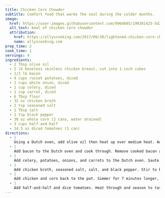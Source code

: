 ```yaml
---
title: Chicken Corn Chowder
subtitle: Comfort food that warms the soul during the colder months.
image:
  href: https://user-images.githubusercontent.com/9964605/199381425-5d2f4af1-1e2f-4b87-b5d0-1fe71cc6842d.png
  alt_text: bowl of chicken corn chowder
  attribution:
    href: https://allyscooking.com/2017/09/30/lightened-chicken-corn-chowder/
    name: allyscooking.com
prep_time: 2
cook_time: 1
servings: 4
ingredients:
  - 2 Tbsp olive oil
  - 2 lb boneless skinless chicken breast, cut into 1-inch cubes
  - 1/2 lb bacon
  - 4 cups russet potatoes, diced
  - 2 cups white onion, diced
  - 1 cup celery, diced
  - 1 cup carrot, diced
  - 6 Tbsp flour
  - 32 oz chicken broth
  - 2 tsp seasoned salt
  - 1 Tbsp salt
  - 1 tsp black pepper
  - 30 oz whole corn (2 cans, water drained)
  - 3 cups half-and-half
  - 14.5 oz diced tomatoes (1 can)
directions:
  - |
    Using a Dutch oven, add olive oil then heat up over medium heat. Add chicken and cook until browned on all sides, without needing to cook all the way through (about 1 minute per side). Remove chicken from Dutch oven and set aside.
  - |
    Add bacon to the Dutch oven and cook through. Remove cooked bacon and leave bacon fat in the pan. Add butter as needed to make about 3 Tbsp of fat.
  - |
    Add celery, potatoes, onions, and carrots to the Dutch oven. Saute, stirring constantly, until onion and celery are tender. Stir flour into the mixture until well-incorporated.
  - |
    Add chicken broth, seasoned salt, salt, and black pepper. Stir to blend well. Continue cooking and stirring until thickened slightly. Reduce heat to low, cover, and simmer for 12 minutes.
  - |
    Add chicken and corn back to the pot. Simmer for 7 minutes longer, until vegetables are tender.
  - |
    Add half-and-half and dice tomatoes. Heat through and season to taste. Allow to cool slightly before serving.
---
```

